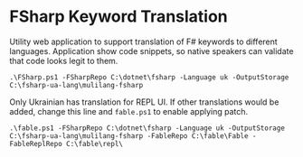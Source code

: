 # FSharp Keyword Translation

Utility web application to support translation of F# keywords to different languages. Application show code snippets, so native speakers can validate that code looks legit to them.

```
.\FSharp.ps1 -FSharpRepo C:\dotnet\fsharp -Language uk -OutputStorage C:\fsharp-ua-lang\mulilang-fsharp
```

Only Ukrainian has translation for REPL UI. If other translations would be added, change this line and `fable.ps1` to enable applying patch.
```
.\fable.ps1 -FSharpRepo C:\dotnet\fsharp -Language uk -OutputStorage C:\fsharp-ua-lang\mulilang-fsharp -FableRepo C:\fable\Fable -FableReplRepo C:\fable\repl\
```
